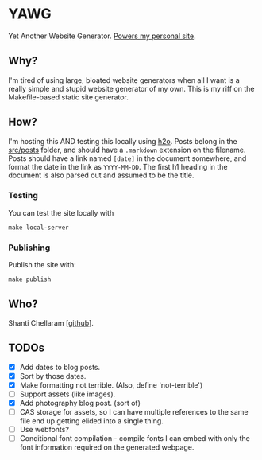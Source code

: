 # YAWG

Yet Another Website Generator. [Powers my personal site](https://shanti.wtf).

## Why?

I'm tired of using large, bloated website generators when all I want is a
really simple and stupid website generator of my own. This is my riff on the
Makefile-based static site generator.

## How?

I'm hosting this AND testing this locally using [h2o](h2o.yaml). Posts belong
in the [src/posts](src/posts) folder, and should have a `.markdown` extension
on the filename. Posts should have a link named `[date]` in the document
somewhere, and format the date in the link as `YYYY-MM-DD`. The first h1
heading in the document is also parsed out and assumed to be the title.

### Testing

You can test the site locally with
```
make local-server
```

### Publishing

Publish the site with:
```
make publish
```

## Who?

Shanti Chellaram \[[github](https://github.com/shantiii)\].

## TODOs

- [x] Add dates to blog posts.
- [x] Sort by those dates.
- [x] Make formatting not terrible. (Also, define 'not-terrible')
- [ ] Support assets (like images).
- [x] Add photography blog post. (sort of)
- [ ] CAS storage for assets, so I can have multiple references to the same file end up getting elided into a single thing.
- [ ] Use webfonts?
- [ ] Conditional font compilation - compile fonts I can embed with only the font information required on the generated webpage.
